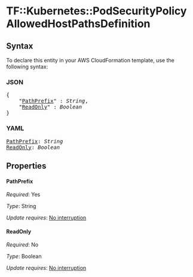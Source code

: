 # TF::Kubernetes::PodSecurityPolicy AllowedHostPathsDefinition

## Syntax

To declare this entity in your AWS CloudFormation template, use the following syntax:

### JSON

<pre>
{
    "<a href="#pathprefix" title="PathPrefix">PathPrefix</a>" : <i>String</i>,
    "<a href="#readonly" title="ReadOnly">ReadOnly</a>" : <i>Boolean</i>
}
</pre>

### YAML

<pre>
<a href="#pathprefix" title="PathPrefix">PathPrefix</a>: <i>String</i>
<a href="#readonly" title="ReadOnly">ReadOnly</a>: <i>Boolean</i>
</pre>

## Properties

#### PathPrefix

_Required_: Yes

_Type_: String

_Update requires_: [No interruption](https://docs.aws.amazon.com/AWSCloudFormation/latest/UserGuide/using-cfn-updating-stacks-update-behaviors.html#update-no-interrupt)

#### ReadOnly

_Required_: No

_Type_: Boolean

_Update requires_: [No interruption](https://docs.aws.amazon.com/AWSCloudFormation/latest/UserGuide/using-cfn-updating-stacks-update-behaviors.html#update-no-interrupt)

